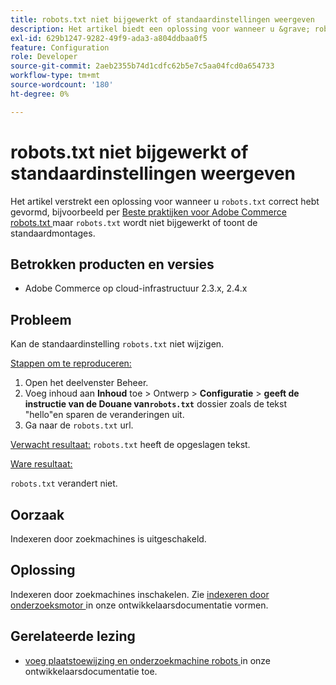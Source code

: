```yaml
---
title: robots.txt niet bijgewerkt of standaardinstellingen weergeven
description: Het artikel biedt een oplossing voor wanneer u &grave; robots.txt &grave; correct hebt gevormd, bijvoorbeeld per [Beste praktijken voor Adobe Commerce robots.txt](https://support.magento.com/hc/en-us/articles/360048754931) maar &grave; robots.txt &grave; wordt niet bijgewerkt of toont de standaardinstellingen.
exl-id: 629b1247-9282-49f9-ada3-a804ddbaa0f5
feature: Configuration
role: Developer
source-git-commit: 2aeb2355b74d1cdfc62b5e7c5aa04fcd0a654733
workflow-type: tm+mt
source-wordcount: '180'
ht-degree: 0%

---
```


# robots.txt niet bijgewerkt of standaardinstellingen weergeven

Het artikel verstrekt een oplossing voor wanneer u `robots.txt` correct hebt gevormd, bijvoorbeeld per [ Beste praktijken voor Adobe Commerce robots.txt ](https://support.magento.com/hc/en-us/articles/360048754931) maar `robots.txt` wordt niet bijgewerkt of toont de standaardmontages.

## Betrokken producten en versies

* Adobe Commerce op cloud-infrastructuur 2.3.x, 2.4.x

## Probleem

Kan de standaardinstelling `robots.txt` niet wijzigen.

<u> Stappen om te reproduceren:</u>

1. Open het deelvenster Beheer.
1. Voeg inhoud aan **Inhoud** toe > Ontwerp > **Configuratie** > **geeft de instructie van de Douane van`robots.txt`** dossier zoals de tekst &quot;hello&quot;en sparen de veranderingen uit.
1. Ga naar de `robots.txt` url.

<u> Verwacht resultaat:</u>
`robots.txt` heeft de opgeslagen tekst.

<u> Ware resultaat:</u>

`robots.txt` verandert niet.

## Oorzaak

Indexeren door zoekmachines is uitgeschakeld.

## Oplossing

Indexeren door zoekmachines inschakelen. Zie [ indexeren door onderzoeksmotor ](https://experienceleague.adobe.com/en/docs/commerce-cloud-service/user-guide/configure-store/robots-sitemap#configure-indexing-by-search-engine) in onze ontwikkelaarsdocumentatie vormen.

## Gerelateerde lezing

* [ voeg plaatstoewijzing en onderzoekmachine robots ](https://experienceleague.adobe.com/en/docs/commerce-cloud-service/user-guide/configure-store/robots-sitemap) in onze ontwikkelaarsdocumentatie toe.
